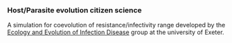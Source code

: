 ### Host/Parasite evolution citizen science

A simulation for coevolution of resistance/infectivity range developed
by the [Ecology and Evolution of Infection
Disease](http://people.exeter.ac.uk/mb437/index.htm) group at the
university of Exeter.
